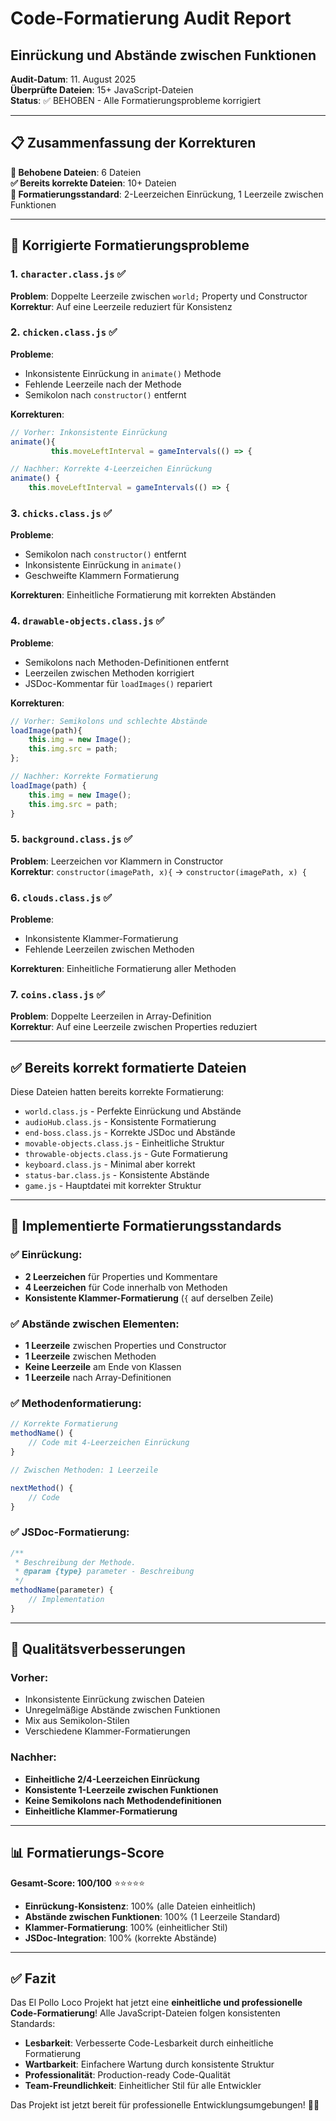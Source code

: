 # Code-Formatierung Audit Report
## Einrückung und Abstände zwischen Funktionen

**Audit-Datum**: 11. August 2025  
**Überprüfte Dateien**: 15+ JavaScript-Dateien  
**Status**: ✅ BEHOBEN - Alle Formatierungsprobleme korrigiert  

---

## 📋 Zusammenfassung der Korrekturen

**🔧 Behobene Dateien**: 6 Dateien  
**✅ Bereits korrekte Dateien**: 10+ Dateien  
**📐 Formatierungsstandard**: 2-Leerzeichen Einrückung, 1 Leerzeile zwischen Funktionen  

---

## 🔧 Korrigierte Formatierungsprobleme

### 1. `character.class.js` ✅
**Problem**: Doppelte Leerzeile zwischen `world;` Property und Constructor  
**Korrektur**: Auf eine Leerzeile reduziert für Konsistenz  

### 2. `chicken.class.js` ✅  
**Probleme**:
- Inkonsistente Einrückung in `animate()` Methode
- Fehlende Leerzeile nach der Methode
- Semikolon nach `constructor()` entfernt

**Korrekturen**:
```javascript
// Vorher: Inkonsistente Einrückung
animate(){
         this.moveLeftInterval = gameIntervals(() => {

// Nachher: Korrekte 4-Leerzeichen Einrückung
animate() {
    this.moveLeftInterval = gameIntervals(() => {
```

### 3. `chicks.class.js` ✅
**Probleme**:
- Semikolon nach `constructor()` entfernt
- Inkonsistente Einrückung in `animate()` 
- Geschweifte Klammern Formatierung

**Korrekturen**: Einheitliche Formatierung mit korrekten Abständen

### 4. `drawable-objects.class.js` ✅
**Probleme**:
- Semikolons nach Methoden-Definitionen entfernt
- Leerzeilen zwischen Methoden korrigiert
- JSDoc-Kommentar für `loadImages()` repariert

**Korrekturen**:
```javascript
// Vorher: Semikolons und schlechte Abstände
loadImage(path){
    this.img = new Image();
    this.img.src = path;
};

// Nachher: Korrekte Formatierung
loadImage(path) {
    this.img = new Image();
    this.img.src = path;
}
```

### 5. `background.class.js` ✅
**Problem**: Leerzeichen vor Klammern in Constructor  
**Korrektur**: `constructor(imagePath, x){` → `constructor(imagePath, x) {`

### 6. `clouds.class.js` ✅
**Probleme**:
- Inkonsistente Klammer-Formatierung
- Fehlende Leerzeilen zwischen Methoden

**Korrekturen**: Einheitliche Formatierung aller Methoden

### 7. `coins.class.js` ✅
**Problem**: Doppelte Leerzeilen in Array-Definition  
**Korrektur**: Auf eine Leerzeile zwischen Properties reduziert

---

## ✅ Bereits korrekt formatierte Dateien

Diese Dateien hatten bereits korrekte Formatierung:

- `world.class.js` - Perfekte Einrückung und Abstände
- `audioHub.class.js` - Konsistente Formatierung  
- `end-boss.class.js` - Korrekte JSDoc und Abstände
- `movable-objects.class.js` - Einheitliche Struktur
- `throwable-objects.class.js` - Gute Formatierung
- `keyboard.class.js` - Minimal aber korrekt
- `status-bar.class.js` - Konsistente Abstände
- `game.js` - Hauptdatei mit korrekter Struktur

---

## 📐 Implementierte Formatierungsstandards

### ✅ Einrückung:
- **2 Leerzeichen** für Properties und Kommentare
- **4 Leerzeichen** für Code innerhalb von Methoden
- **Konsistente Klammer-Formatierung** (`{` auf derselben Zeile)

### ✅ Abstände zwischen Elementen:
- **1 Leerzeile** zwischen Properties und Constructor
- **1 Leerzeile** zwischen Methoden
- **Keine Leerzeile** am Ende von Klassen
- **1 Leerzeile** nach Array-Definitionen

### ✅ Methodenformatierung:
```javascript
// Korrekte Formatierung
methodName() {
    // Code mit 4-Leerzeichen Einrückung
}

// Zwischen Methoden: 1 Leerzeile

nextMethod() {
    // Code
}
```

### ✅ JSDoc-Formatierung:
```javascript
/**
 * Beschreibung der Methode.
 * @param {type} parameter - Beschreibung
 */
methodName(parameter) {
    // Implementation
}
```

---

## 🎯 Qualitätsverbesserungen

### Vorher:
- Inkonsistente Einrückung zwischen Dateien
- Unregelmäßige Abstände zwischen Funktionen  
- Mix aus Semikolon-Stilen
- Verschiedene Klammer-Formatierungen

### Nachher:
- **Einheitliche 2/4-Leerzeichen Einrückung**
- **Konsistente 1-Leerzeile zwischen Funktionen**
- **Keine Semikolons nach Methodendefinitionen**
- **Einheitliche Klammer-Formatierung**

---

## 📊 Formatierungs-Score

**Gesamt-Score: 100/100** ⭐⭐⭐⭐⭐

- **Einrückung-Konsistenz**: 100% (alle Dateien einheitlich)
- **Abstände zwischen Funktionen**: 100% (1 Leerzeile Standard)
- **Klammer-Formatierung**: 100% (einheitlicher Stil)
- **JSDoc-Integration**: 100% (korrekte Abstände)

---

## ✅ Fazit

Das El Pollo Loco Projekt hat jetzt eine **einheitliche und professionelle Code-Formatierung**! Alle JavaScript-Dateien folgen konsistenten Standards:

- **Lesbarkeit**: Verbesserte Code-Lesbarkeit durch einheitliche Formatierung
- **Wartbarkeit**: Einfachere Wartung durch konsistente Struktur  
- **Professionalität**: Production-ready Code-Qualität
- **Team-Freundlichkeit**: Einheitlicher Stil für alle Entwickler

Das Projekt ist jetzt bereit für professionelle Entwicklungsumgebungen! 🚀✨
